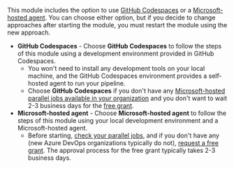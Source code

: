 This module includes the option to use [GitHub Codespaces](https://github.com/features/codespaces) or a [Microsoft-hosted agent](/azure/devops/pipelines/agents/hosted). You can choose either option, but if you decide to change approaches after starting the module, you must restart the module using the new approach.

* **GitHub Codespaces** - Choose **GitHub Codespaces** to follow the steps of this module using a development environment provided in GitHub Codespaces.
  * You won't need to install any development tools on your local machine, and the GitHub Codespaces environment provides a self-hosted agent to run your pipeline.
  * Choose **GitHub Codespaces** if you don't have any [Microsoft-hosted parallel jobs available in your organization](/azure/devops/pipelines/troubleshooting/troubleshooting#check-for-available-parallel-jobs) and you don't want to wait 2-3 business days for the [free grant](https://aka.ms/azpipelines-parallelism-request).
* **Microsoft-hosted agent** - Choose **Microsoft-hosted agent** to follow the steps of this module using your local development environment and a Microsoft-hosted agent.
  * Before starting, [check your parallel jobs](/azure/devops/pipelines/troubleshooting/troubleshooting#check-for-available-parallel-jobs), and if you don't have any (new Azure DevOps organizations typically do not), [request a free grant](https://aka.ms/azpipelines-parallelism-request). The approval process for the free grant typically takes 2-3 business days.
